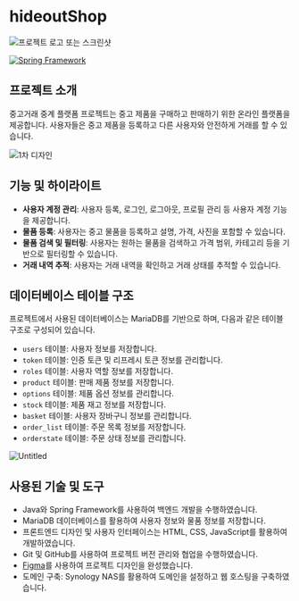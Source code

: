 # hideoutShop

![프로젝트 로고 또는 스크린샷](image.png)

[![Spring Framework](https://img.shields.io/badge/framework-Spring-green)](https://spring.io/)


## 프로젝트 소개
중고거래 중계 플랫폼 프로젝트는 중고 제품을 구매하고 판매하기 위한 온라인 플랫폼을 제공합니다. 사용자들은 중고 제품을 등록하고 다른 사용자와 안전하게 거래를 할 수 있습니다.


![1차 디자인](https://github.com/leevelop-up/hideoutShop/assets/63052631/2fec6e18-6e30-4b91-bc5e-fd6f6a79cfe6)


## 기능 및 하이라이트
- **사용자 계정 관리**: 사용자 등록, 로그인, 로그아웃, 프로필 관리 등 사용자 계정 기능을 제공합니다.
- **물품 등록**: 사용자는 중고 물품을 등록하고 설명, 가격, 사진을 포함할 수 있습니다.
- **물품 검색 및 필터링**: 사용자는 원하는 물품을 검색하고 가격 범위, 카테고리 등을 기반으로 필터링할 수 있습니다.
- **거래 내역 추적**: 사용자는 거래 내역을 확인하고 거래 상태를 추적할 수 있습니다.


## 데이터베이스 테이블 구조

프로젝트에서 사용된 데이터베이스는 MariaDB를 기반으로 하며, 다음과 같은 테이블 구조로 구성되어 있습니다.

- `users` 테이블: 사용자 정보를 저장합니다.
- `token` 테이블: 인증 토큰 및 리프레시 토큰 정보를 관리합니다.
- `roles` 테이블: 사용자 역할 정보를 저장합니다.
- `product` 테이블: 판매 제품 정보를 저장합니다.
- `options` 테이블: 제품 옵션 정보를 관리합니다.
- `stock` 테이블: 제품 재고 정보를 저장합니다.
- `basket` 테이블: 사용자 장바구니 정보를 관리합니다.
- `order_list` 테이블: 주문 목록 정보를 저장합니다.
- `orderstate` 테이블: 주문 상태 정보를 관리합니다.

![Untitled](https://github.com/leevelop-up/hideoutShop/assets/63052631/26092aa4-a81d-477d-b89d-ee2095ac88eb)


## 사용된 기술 및 도구
- Java와 Spring Framework를 사용하여 백엔드 개발을 수행하였습니다.
- MariaDB 데이터베이스를 활용하여 사용자 정보와 물품 정보를 저장합니다.
- 프론트엔드 디자인 및 사용자 인터페이스는 HTML, CSS, JavaScript를 활용하여 개발하였습니다.
- Git 및 GitHub를 사용하여 프로젝트 버전 관리와 협업을 수행하였습니다.
- [Figma](https://www.figma.com/)를 사용하여 프로젝트 디자인을 완성했습니다.
- 도메인 구축: Synology NAS를 활용하여 도메인을 설정하고 웹 호스팅을 구축하였습니다.

